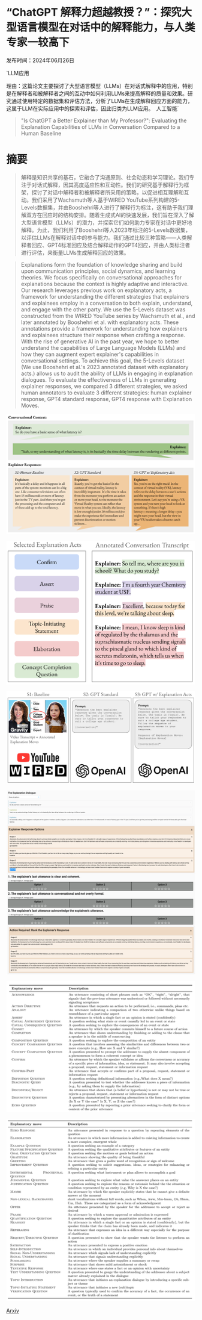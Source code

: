 # “ChatGPT 解释力超越教授？”：探究大型语言模型在对话中的解释能力，与人类专家一较高下

发布时间：2024年06月26日

`LLM应用

理由：这篇论文主要探讨了大型语言模型（LLMs）在对话式解释中的应用，特别是在解释者和被解释者之间的互动中如何利用LLMs来提高解释的质量和效果。研究通过使用特定的数据集和评估方法，分析了LLMs在生成解释回应方面的能力，这属于LLM在实际应用中的探索和评估，因此归类为LLM应用。` `人工智能`

> "Is ChatGPT a Better Explainer than My Professor?": Evaluating the Explanation Capabilities of LLMs in Conversation Compared to a Human Baseline

# 摘要

> 解释是知识共享的基石，它融合了沟通原则、社会动态和学习理论。我们专注于对话式解释，因其高度适应性和互动性。我们的研究基于解释行为框架，探讨了对话中解释者和被解释者所采用的策略，以促进相互理解和互动。我们采用了Wachsmuth等人基于WIRED YouTube系列构建的5-Levels数据集，并由Booshehri等人进行了解释行为标注，这有助于我们理解双方在回应时的结构安排。随着生成式AI的快速发展，我们旨在深入了解大型语言模型（LLMs）的潜力，并探索它们如何助力专家在对话中更好地解释。为此，我们利用了Booshehri等人2023年标注的5-Levels数据集，以评估LLMs在解释对话中的参与能力。我们通过比较三种策略——人类解释者回应、GPT4标准回应及结合解释动作的GPT4回应，并由人类标注者进行评估，来衡量LLMs生成解释回应的效果。

> Explanations form the foundation of knowledge sharing and build upon communication principles, social dynamics, and learning theories. We focus specifically on conversational approaches for explanations because the context is highly adaptive and interactive. Our research leverages previous work on explanatory acts, a framework for understanding the different strategies that explainers and explainees employ in a conversation to both explain, understand, and engage with the other party. We use the 5-Levels dataset was constructed from the WIRED YouTube series by Wachsmuth et al., and later annotated by Booshehri et al. with explanatory acts. These annotations provide a framework for understanding how explainers and explainees structure their response when crafting a response.
  With the rise of generative AI in the past year, we hope to better understand the capabilities of Large Language Models (LLMs) and how they can augment expert explainer's capabilities in conversational settings. To achieve this goal, the 5-Levels dataset (We use Booshehri et al.'s 2023 annotated dataset with explanatory acts.) allows us to audit the ability of LLMs in engaging in explanation dialogues. To evaluate the effectiveness of LLMs in generating explainer responses, we compared 3 different strategies, we asked human annotators to evaluate 3 different strategies: human explainer response, GPT4 standard response, GPT4 response with Explanation Moves.

![“ChatGPT 解释力超越教授？”：探究大型语言模型在对话中的解释能力，与人类专家一较高下](../../../paper_images/2406.18512/teaser-image.png)

![“ChatGPT 解释力超越教授？”：探究大型语言模型在对话中的解释能力，与人类专家一较高下](../../../paper_images/2406.18512/labeled-dialogue.png)

![“ChatGPT 解释力超越教授？”：探究大型语言模型在对话中的解释能力，与人类专家一较高下](../../../paper_images/2406.18512/study-conditions.png)

![“ChatGPT 解释力超越教授？”：探究大型语言模型在对话中的解释能力，与人类专家一较高下](../../../paper_images/2406.18512/cropped-interface.png)

![“ChatGPT 解释力超越教授？”：探究大型语言模型在对话中的解释能力，与人类专家一较高下](../../../paper_images/2406.18512/explanation_acts1.png)

![“ChatGPT 解释力超越教授？”：探究大型语言模型在对话中的解释能力，与人类专家一较高下](../../../paper_images/2406.18512/explanation_acts2.png)

[Arxiv](https://arxiv.org/abs/2406.18512)